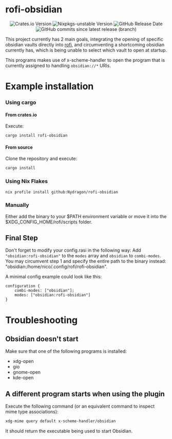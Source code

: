 # rofi-obsidian

<div align="center">

![Crates.io Version](https://img.shields.io/crates/v/rofi-obsidian?style=flat-square&logo=rust)
![Nixpkgs-unstable Version](https://img.shields.io/badge/dynamic/json?url=https%3A%2F%2Fwww.nixhub.io%2Fpackages%2Frofi-obsidian%3F_data%3Droutes%252F_nixhub.packages.%2524pkg._index&query=%24.releases.0.version&prefix=v&style=flat-square&logo=nixos&logoColor=fff&label=nixpkgs-version)
![GitHub Release Date](https://img.shields.io/github/release-date/Nydragon/rofi-obsidian?style=flat-square&logo=github)
![GitHub commits since latest release (branch)](https://img.shields.io/github/commits-since/Nydragon/rofi-obsidian/latest?style=flat-square&logo=github)

</div>

This project currently has 2 main goals, integrating the opening of specific obsidian vaults directly into [rofi](https://github.com/davatorium/rofi), and circumventing a shortcoming obsidian currently has, which is being unable to select which vault to open at startup.

This programs makes use of x-scheme-handler to open the program that is currently assigned to handling `obsidian://*` URIs.

# Example installation

### Using cargo

#### From crates.io

Execute:

```sh
cargo install rofi-obsidian
```

#### From source

Clone the repository and execute:

```sh
cargo install
```

### Using Nix Flakes

```sh
nix profile install github:Nydragon/rofi-obsidian
```

### Manually

Either add the binary to your $PATH environment variable or move it into the $XDG_CONFIG_HOME/rofi/scripts folder.

## Final Step

Don't forget to modify your config.rasi in the following way:
Add `"obsidian:rofi-obsidian"` to the `modes` array and `obsidian` to `combi-modes`.
You may circumvent step 1 and specify the entire path to the binary instead: "obsidian:/home/nico/.config/rofi/rofi-obsidian".

A minimal config example could look like this:

```rasi
configuration {
    combi-modes: ["obsidian"];
    modes: ["obsidian:rofi-obsidian"]
}
```

# Troubleshooting

## Obsidian doesn't start

Make sure that one of the following programs is installed:

- xdg-open
- gio
- gnome-open
- kde-open

## A different program starts when using the plugin

Execute the following command (or an equivalent command to inspect mime type associations):

```bash
xdg-mime query default x-scheme-handler/obsidian
```

It should return the executable being used to start Obsidian.

